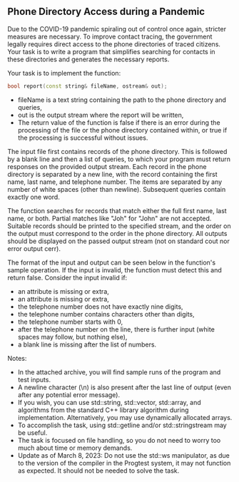 ## Phone Directory Access during a Pandemic

Due to the COVID-19 pandemic spiraling out of control once again, stricter measures are necessary. To improve contact tracing, the government legally requires direct access to the phone directories of traced citizens. Your task is to write a program that simplifies searching for contacts in these directories and generates the necessary reports.

Your task is to implement the function:

```cpp
bool report(const string& fileName, ostream& out);
```

- fileName is a text string containing the path to the phone directory and queries,
- out is the output stream where the report will be written,
- The return value of the function is false if there is an error during the processing of the file or the phone directory contained within, or true if the processing is successful without issues.

The input file first contains records of the phone directory. This is followed by a blank line and then a list of queries, to which your program must return responses on the provided output stream. Each record in the phone directory is separated by a new line, with the record containing the first name, last name, and telephone number. The items are separated by any number of white spaces (other than newline). Subsequent queries contain exactly one word.

The function searches for records that match either the full first name, last name, or both. Partial matches like "Joh" for "John" are not accepted. Suitable records should be printed to the specified stream, and the order on the output must correspond to the order in the phone directory. All outputs should be displayed on the passed output stream (not on standard cout nor error output cerr).

The format of the input and output can be seen below in the function's sample operation. If the input is invalid, the function must detect this and return false. Consider the input invalid if:

- an attribute is missing or extra,
- an attribute is missing or extra,
- the telephone number does not have exactly nine digits,
- the telephone number contains characters other than digits,
- the telephone number starts with 0,
- after the telephone number on the line, there is further input (white spaces may follow, but nothing else),
- a blank line is missing after the list of numbers.

Notes:

- In the attached archive, you will find sample runs of the program and test inputs.
- A newline character (\n) is also present after the last line of output (even after any potential error message).
- If you wish, you can use std::string, std::vector, std::array, and algorithms from the standard C++ library algorithm during implementation. Alternatively, you may use dynamically allocated arrays.
- To accomplish the task, using std::getline and/or std::stringstream may be useful.
- The task is focused on file handling, so you do not need to worry too much about time or memory demands.
- Update as of March 8, 2023: Do not use the std::ws manipulator, as due to the version of the compiler in the Progtest system, it may not function as expected. It should not be needed to solve the task.
